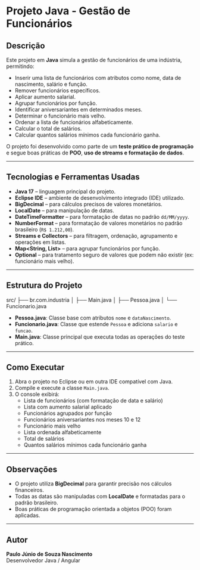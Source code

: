 # Projeto Java - Gestão de Funcionários

## Descrição
Este projeto em **Java** simula a gestão de funcionários de uma indústria, permitindo:  
- Inserir uma lista de funcionários com atributos como nome, data de nascimento, salário e função.  
- Remover funcionários específicos.  
- Aplicar aumento salarial.  
- Agrupar funcionários por função.  
- Identificar aniversariantes em determinados meses.  
- Determinar o funcionário mais velho.  
- Ordenar a lista de funcionários alfabeticamente.  
- Calcular o total de salários.  
- Calcular quantos salários mínimos cada funcionário ganha.  

O projeto foi desenvolvido como parte de um **teste prático de programação** e segue boas práticas de **POO**, **uso de streams e formatação de dados**.

---

## Tecnologias e Ferramentas Usadas
- **Java 17** – linguagem principal do projeto.  
- **Eclipse IDE** – ambiente de desenvolvimento integrado (IDE) utilizado.  
- **BigDecimal** – para cálculos precisos de valores monetários.  
- **LocalDate** – para manipulação de datas.  
- **DateTimeFormatter** – para formatação de datas no padrão `dd/MM/yyyy`.  
- **NumberFormat** – para formatação de valores monetários no padrão brasileiro (`R$ 1.212,00`).  
- **Streams e Collectors** – para filtragem, ordenação, agrupamento e operações em listas.  
- **Map<String, List<Funcionario>>** – para agrupar funcionários por função.  
- **Optional** – para tratamento seguro de valores que podem não existir (ex: funcionário mais velho).  

---

## Estrutura do Projeto
src/
├── br.com.industria
│ ├── Main.java
│ ├── Pessoa.java
│ └── Funcionario.java

- **Pessoa.java**: Classe base com atributos `nome` e `dataNascimento`.  
- **Funcionario.java**: Classe que estende `Pessoa` e adiciona `salario` e `funcao`.  
- **Main.java**: Classe principal que executa todas as operações do teste prático.  

---

## Como Executar
1. Abra o projeto no Eclipse ou em outra IDE compatível com Java.  
2. Compile e execute a classe `Main.java`.  
3. O console exibirá:
   - Lista de funcionários (com formatação de data e salário)  
   - Lista com aumento salarial aplicado  
   - Funcionários agrupados por função  
   - Funcionários aniversariantes nos meses 10 e 12  
   - Funcionário mais velho  
   - Lista ordenada alfabeticamente  
   - Total de salários  
   - Quantos salários mínimos cada funcionário ganha  

---

## Observações
- O projeto utiliza **BigDecimal** para garantir precisão nos cálculos financeiros.  
- Todas as datas são manipuladas com **LocalDate** e formatadas para o padrão brasileiro.  
- Boas práticas de programação orientada a objetos (POO) foram aplicadas.  

---

## Autor
**Paulo Júnio de Souza Nascimento**  
Desenvolvedor Java / Angular  
